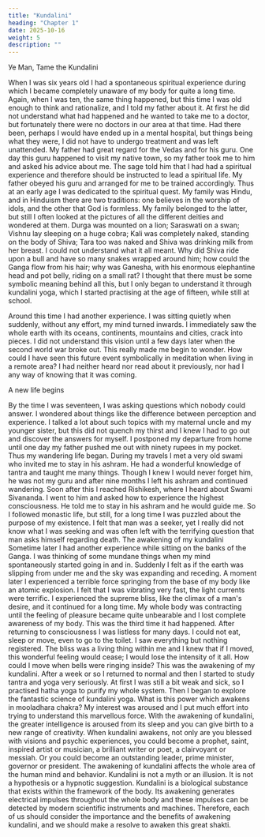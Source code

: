 ```yaml
---
title: "Kundalini"
heading: "Chapter 1"
date: 2025-10-16
weight: 5
description: ""
---
```



Уе Man, Tame the Kundalini

When I was six years old I had a spontaneous spiritual experience during which I
became completely unaware of my body for quite a long time. Again, when I was ten, the
same thing happened, but this time I was old enough to think and rationalize, and I told
my father about it. At first he did not understand what had happened and he wanted to
take me to a doctor, but fortunately there were no doctors in our area at that time. Had
there been, perhaps I would have ended up in a mental hospital, but things being what
they were, I did not have to undergo treatment and was left unattended.
My father had great regard for the Vedas and for his guru. One day this guru
happened to visit my native town, so my father took me to him and asked his advice
about me. The sage told him that I had had a spiritual experience and therefore should be
instructed to lead a spiritual life. My father obeyed his guru and arranged for me to be
trained accordingly. Thus at an early age I was dedicated to the spiritual quest.
My family was Hindu, and in Hinduism there are two traditions: one believes in the
worship of idols, and the other that God is formless. My family belonged to the latter, but
still I often looked at the pictures of all the different deities and wondered at them. Durga
was mounted on a lion; Saraswati on a swan; Vishnu lay sleeping on a huge cobra; Kali
was completely naked, standing on the body of Shiva; Таrа too was naked and Shiva was
drinking milk from her breast. I could not understand what it all meant. Why did Shiva
ride upon a bull and have so many snakes wrapped around him; how could the Ganga
flow from his hair; why was Ganesha, with his enormous elephantine head and pot belly,
riding on a small rat? I thought that there must be some symbolic meaning behind all this,
but I only began to understand it through kundalini yoga, which I started practising at the
age of fifteen, while still at school.

Around this time I had another experience. I was sitting quietly when suddenly,
without any effort, my mind turned inwards. I immediately saw the whole earth with its
oceans, continents, mountains and cities, crack into pieces. I did not understand this
vision until a few days later when the second world war broke out. This really made me
begin to wonder. How could I have seen this future event symbolically in meditation
when living in a remote area? I had neither heard nor read about it previously, nor had I
any way of knowing that it was coming.

A new life begins

By the time I was seventeen, I was asking questions which nobody could answer. I
wondered about things like the difference between perception and experience. I talked a
lot about such topics with my maternal uncle and my younger sister, but this did not
quench my thirst and I knew I had to go out and discover the answers for myself. I
postponed my departure from home until one day my father pushed me out with ninety
rupees in my pocket. Thus my wandering life began.
During my travels I met a very old swami who invited me to stay in his ashram. He
had a wonderful knowledge of tantra and taught me many things. Though I knew I would
never forget him, he was not my guru and after nine months I left his ashram and
continued wandering. Soon after this I reached Rishikesh, where I heard about Swami
Sivananda. I went to him and asked how to experience the highest consciousness. He told
me to stay in his ashram and he would guide me. So I followed monastic life, but still, for
a long time I was puzzled about the purpose of my existence. I felt that man was a seeker,
yet I really did not know what I was seeking and was often left with the terrifying
question that man asks himself regarding death.
The awakening of my kundalini
Sometime later I had another experience while sitting on the banks of the Ganga. I
was thinking of some mundane things when my mind spontaneously started going in and
in. Suddenly I felt as if the earth was slipping from under me and the sky was expanding
and receding. A moment later I experienced a terrible force springing from the base of
my body like an atomic explosion. I felt that I was vibrating very fast, the light currents
were terrific. I experienced the supreme bliss, like the climax of a man's desire, and it
continued for a long time. My whole body was contracting until the feeling of pleasure
became quite unbearable and I lost complete awareness of my body. This was the third
time it had happened.
After returning to consciousness I was listless for many days. I could not eat, sleep or
move, even to go to the toilet. I saw everything but nothing registered. The bliss was a
living thing within me and I knew that if I moved, this wonderful feeling would cease; I
would lose the intensity of it all. How could I move when bells were ringing inside? This
was the awakening of my kundalini.
After a week or so I returned to normal and then I started to study tantra and yoga
very seriously. At first I was still a bit weak and sick, so I practised hatha yoga to purify
my whole system. Then I began to explore the fantastic science of kundalini yoga. What
is this power which awakens in mooladhara chakra? My interest was aroused and I put
much effort into trying to understand this marvellous force.
With the awakening of kundalini, the greater intelligence is aroused from its sleep
and you can give birth to a new range of creativity. When kundalini awakens, not only
are you blessed with visions and psychic experiences, you could become a prophet, saint,
inspired artist or musician, a brilliant writer or poet, a clairvoyant or messiah. Or you
could become an outstanding leader, prime minister, governor or president. The
awakening of kundalini affects the whole area of the human mind and behavior.
Kundalini is not a myth or an illusion. It is not a hypothesis or a hypnotic suggestion.
Kundalini is a biological substance that exists within the framework of the body. Its
awakening generates electrical impulses throughout the whole body and these impulses
can be detected by modern scientific instruments and machines. Therefore, each of us
should consider the importance and the benefits of awakening kundalini, and we should
make a resolve to awaken this great shakti.

